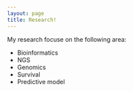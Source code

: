```yaml
---
layout: page
title: Research!
---
```


My research focuse on the following area:

* Bioinformatics
* NGS
* Genomics
* Survival
* Predictive model

